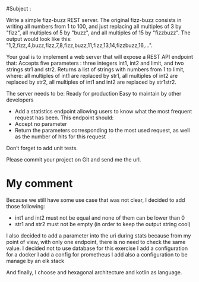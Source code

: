 #Subject :

Write a simple fizz-buzz REST server.
The original fizz-buzz consists in writing all numbers from 1 to 100, and just replacing all multiples of 3 by "fizz", all multiples of 5 by "buzz", and all multiples of 15 by "fizzbuzz". The output would look like this: "1,2,fizz,4,buzz,fizz,7,8,fizz,buzz,11,fizz,13,14,fizzbuzz,16,...".

Your goal is to implement a web server that will expose a REST API endpoint that:
Accepts five parameters : three integers int1, int2 and limit, and two strings str1 and str2.
Returns a list of strings with numbers from 1 to limit, where: all multiples of int1 are replaced by str1, all multiples of int2 are replaced by str2, all multiples of int1 and int2 are replaced by str1str2.

The server needs to be:
Ready for production
Easy to maintain by other developers

- Add a statistics endpoint allowing users to know what the most frequent request has been.
  This endpoint should:
- Accept no parameter
- Return the parameters corresponding to the most used request, as well as the number of hits for this request

Don’t forget to add unit tests.

Please commit your project on Git and send me the url.


# My comment 

Because we still have some use case that was not clear, 
I decided to add those following: 
- int1 and int2 must not be equal and none of them can be lower than 0
- str1 and str2 must not be empty (in order to keep the output string cool)

I also decided to add a parameter into the uri during stats because from my point of view, with only one endpoint, there is no need to check the same value.
I decided not to use database for this exercise
I add a configuration for a docker 
I add a config for prometheus 
I add also a configuration to be manage by an elk stack

And finally, I choose and hexagonal architecture and kotlin as language. 

